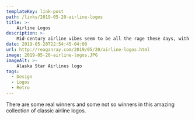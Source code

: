 ```yaml
---
templateKey: link-post
path: /links/2019-05-20-airline-logos
title: >-
    Airline Logos
description: >-
    Mid-century airline vibes seem to be all the rage these days, with the new TWA Hotel opening up at JFK airport amid much fanfare. The red and gold TWA logo is timeless, and it’s etched in tile on the hotel pool, graces the hottest toiletry kit you’ve ever seen, and even got its own font treatment by Pentagram. 
date: 2019-05-20T22:54:45-04:00
url: http://reaganray.com/2019/05/20/airline-logos.html
image: 2019-05-20-airline-logos.JPG
imageAlt: >-
    Alaska Star Airlines logo
tags:
  - Design
  - Logos
  - Retro
---
```

There are some real winners and some not so winners in this amazing collection of classic airline logos.